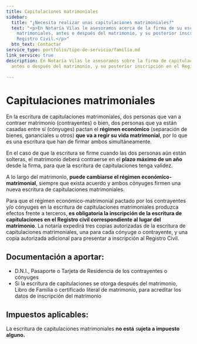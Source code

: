 ```yaml
---
title: Capitulaciones matrimoniales
sidebar:
  title: "¿Necesita realizar unas capitulaciones matrimoniales?"
  text: "<p>En Notaría Vilas le asesoramos acerca de la firma de su escritura de capitulaciones
    matrimoniales, antes o después del matrimonio, y su posterior inscripción en el
    Registro Civil.</p>"
  btn_text: Contactar
service_type: portfolio/tipo-de-servicio/familia.md
link_service: true
description: En Notaría Vilas le asesoramos sobre la firma de capitulaciones matrimoniales,
  antes o después del matrimonio, y su posterior inscripción en el Registro Civil.

---
```

# Capitulaciones matrimoniales

En la escritura de capitulaciones matrimoniales, dos personas que van a contraer matrimonio (contrayentes) o bien, dos personas que ya están casadas entre sí (cónyuges) pactan el **régimen económico** (separación de bienes, gananciales u otros) **que va a regir su vida matrimonial**, por lo que es una escritura que han de firmar ambos simultáneamente.

En el caso de que la escritura se firme cuando las dos personas aún están solteras, el matrimonio deberá contraerse en el **plazo máximo de un año** desde la firma, para que la escritura de capitulaciones tenga validez.

A lo largo del matrimonio, **puede cambiarse el régimen económico-matrimonial**, siempre que exista acuerdo y ambos cónyuges firmen una nueva escritura de capitulaciones matrimoniales.

Para que el régimen económico-matrimonial pactado por los contrayentes y/o cónyuges en la escritura de capitulaciones matrimoniales produzca efectos frente a terceros, **es obligatoria la inscripción de la escritura de capitulaciones en el Registro civil correspondiente al lugar del matrimonio**. La notaría expedirá tres copias autorizadas de la escritura de capitulaciones matrimoniales, una para cada cónyuge o contrayente, y una copia autorizada adicional para presentar a inscripción al Registro Civil.

## **Documentación a aportar:**

* D.N.I., Pasaporte o Tarjeta de Residencia de los contrayentes o cónyuges
* Si la escritura de capitulaciones se otorga después del matrimonio, Libro de Familia o certificado literal de matrimonio, para acreditar los datos de inscripción del matrimonio

## **Impuestos aplicables**:

La escritura de capitulaciones matrimoniales **no está** s**ujeta a impuesto alguno.**